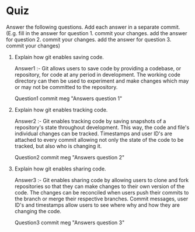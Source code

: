 # Quiz

Answer the following questions. Add each answer in a separate commit. (E.g. fill in the answer for question 1. commit your changes. add the answer for question 2. commit your changes. add the answer for question 3. commit your changes)

1. Explain how git enables saving code.

	Answer1 :- 
	Git allows users to save code by providing a codebase,
	or repository, for code at any period in development. 
	The working code directory can then be used to experiment 
	and make changes which may or may not be committed to the 
	repository.
	
	Question1 commit meg "Answers question 1"

2. Explain how git enables tracking code.
	
	Answer2 :-
	Git enables tracking code by saving snapshots of a
	repository's state throughout development.
	This way, the code and file's individual changes can
	be tracked. Timestamps and user ID's are attached to
	every commit allowing not only the state of the code
	to be tracked, but also who is changing it.
	
	Question2 commit meg "Answers question 2"

3. Explain how git enables sharing code.
	
	Answer3 :-
	Git enables sharing code by allowing users to
	clone and fork repositories so that they can make
	changes to their own version of the code.
	The changes can be reconciled when users push their
	commits to the branch or merge their respective branches.
	Commit messages, user ID's and timestamps allow users
	to see where why and how they are changing the code.

	Question3 commit meg "Answers question 3"